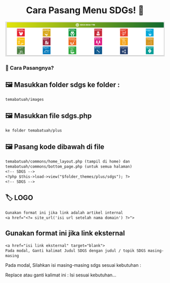 <h1 align="center">Cara Pasang Menu SDGs! 👋</h1>


![readme-image](https://github.com/rohmanudin05/menu-sdgs/blob/master/sdgs/sdgs.png?raw=true)

### 🤔 Cara Pasangnya?

## 🖼️ Masukkan folder sdgs ke folder : 
    temabatuah/images
## 🖼️ Masukkan file sdgs.php 
    ke folder temabatuah/plus
## 🖼️ Pasang kode dibawah di file 
    temabatuah/commons/home_layout.php (tampil di home) dan temabatuah/commons/bottom_page.php (untuk semua halaman)
    <!-- SDGS -->	
    <?php $this->load->view("$folder_themes/plus/sdgs"); ?>
    <!-- SDGS -->

## 🏷️ LOGO
    Gunakan format ini jika link adalah artikel internal
    <a href="<?= site_url('isi url setelah nama domain') ?>">

## Gunakan format ini jika link eksternal
    <a href="isi link eksternal" target="blank">
    Pada modal, Ganti kalimat Judul SDGS dengan judul / topik SDGS masing-masing

 Pada modal,  Silahkan isi masing-masing sdgs sesuai kebutuhan :
    <div class="sdgs-isi">
    Replace atau ganti kalimat ini : Isi sesuai kebutuhan...
    </div>

